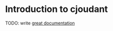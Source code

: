 # Introduction to cjoudant

TODO: write [great documentation](http://jacobian.org/writing/what-to-write/)
